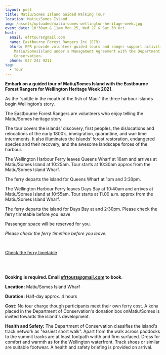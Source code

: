 ```yaml
---
layout: post
title: Matiu/Somes Island Guided Walking Tour
location: Matiu/Somes Island
img: /assets/uploaded/matiu-somes-wellington-heritage-week.jpg
event_date: 10:30am & 11am Mon 25, Wed 27 & Sat 30 Oct
host:
  email: efrtours@gmail.com
  name: Eastbourne Forest Rangers Inc (EFR)
  blurb: EFR provide volunteer guided tours and ranger support activities on
    Matiu/SomesIsland under a Management Agreement with the Department of
    Conservation.
  phone: 027 242 9211
tag:
  - Tour
---
```

**Embark on a guided tour of Matiu/Somes Island with the Eastbourne Forest Rangers for Wellington Heritage Week 2021.**

As the “spittle in the mouth of the fish of Maui” the three harbour islands begin Wellington’s story.

The Eastbourne Forest Rangers are volunteers who enjoy telling the Matiu/Somes heritage story.

The tour covers the islands’ discovery, first peoples, the dislocations and relocations of the early 1800’s, immigration, quarantine, and war-time internments. It also illuminates the islands’ forest restoration, endangered species and their recovery, and the awesome landscape forces of the harbour.

The Wellington Harbour Ferry leaves Queens Wharf at 10am and arrives at Matiu/Somes Island at 10:25am. Tour starts at 10:30am approx from the Matiu/Somes Island Wharf.

The ferry departs the island for Queens Wharf at 1pm and 3:30pm.

The Wellington Harbour Ferry leaves Days Bay at 10:40am and arrives at Matiu/Somes Island at 10:55am. Tour starts at 11.00 a.m. approx from the Matiu/Somes Island Wharf.

The ferry departs the island for Days Bay at and 2:30pm. Please check the ferry timetable before you leave

Passenger space will be reserved for you.

*Please check the ferry timetime before you leave.* 

<br>

<a href="https://www.metlink.org.nz/service/WHF/timetable" class="button">Check the ferry timetable</a>

<br>

<br>

**Booking is required. Email efrtours@gmail.com to book.**

**Location:** Matiu/Somes Island Wharf

**Duration:** Half-day approx. 4 hours

**Cost:** No tour charge though participants meet their own ferry cost. A koha placed in the Department of Conservation's donation box onMatiu/Somes is invited towards the island's development.

**Health and Safety:** The Department of Conservation classifies the island's track network as "easiest short walk". Apart from the walk across paddocks to the summit tracks are at least footpath width and firm surfaced. Dress for comfort and warmth as for the Wellington waterfront. Track shoes or similar are suitable footwear. A health and safety briefing is provided on arrival.